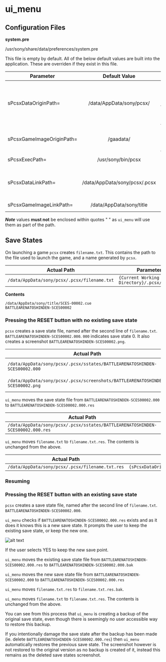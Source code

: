 # ui_menu

## Configuration Files
**system.pre**

/usr/sony/share/data/preferences/system.pre

This file is empty by default. All of the below default values are built into the application. These are overriden if they exist in this file.

| Parameter | Default Value | Comment |
| - | :-: | - |
|sPcsxDataOriginPath=|/data/AppData/sony/pcsx/|*Base game save data directory. Each game has an individual sub-directory named after the integer {GAME_ID} field in regional.db eg. `/data/AppData/sony/pcsx/1`. This is the directory `ui_menu` __must__ be launched from.*|
|sPcsxGameImageOriginPath=|/gaadata/|*Base game data directory. Each game has an individual sub-directory named after the integer {GAME_ID} field in regional.db eg. `/gaadata/1`*|
|sPcsxExecPath=|/usr/sony/bin/pcsx|*Executable launched when starting a game or resuming a save point*|
|sPcsxDataLinkPath=|/data/AppData/sony/pcsx/.pcsx|*Symlink location. Links to `sPcsxDataOriginPath/{GAME_ID}/.pcsx`. This __must__ be named `.pcsx` and it __must__ be a subdirectory of `sPcsxDataOriginPath`*|
|sPcsxGameImageLinkPath=|/data/AppData/sony/title|*Symlink location. Links to `sPcsxGameImageOriginPath/{GAME_ID}`*|

__*Note*__ values **must not** be enclosed within quotes " " as `ui_menu` will use them as part of the path.

## Save States
On launching a game `pcsx` creates `filename.txt`. This contains the path to the file used to launch the game, and a name generated by `pcsx`.

| Actual Path | Parameter Path |
| - | - |
|`/data/AppData/sony/pcsx/.pcsx/filename.txt`|`{Current Working Directory}/.pcsx/filename.txt` |

**Contents**
```
/data/AppData/sony/title/SCES-00002.cue
BATTLEARENATOSHINDEN-SCES00002
```

### Pressing the RESET button **with no existing save state**
`pcsx` creates a save state file, named after the second line of `filename.txt`. `BATTLEARENATOSHINDEN-SCES00002.000`. `000` indicates save state 0. It also creates a screenshot `BATTLEARENATOSHINDEN-SCES00002.png`.

| Actual Path | Parameter Path |
| - | - |
|`/data/AppData/sony/pcsx/.pcsx/sstates/BATTLEARENATOSHINDEN-SCES00002.000`|`{Current Working Directory}/.pcsx/sstates/{2nd line of filename.txt}.000` |
|`/data/AppData/sony/pcsx/.pcsx/screenshots/BATTLEARENATOSHINDEN-SCES00002.png`|`{Current Working Directory}/.pcsx/screenshots/{2nd line of filename.txt}.png` |

`ui_menu` moves the save state file from `BATTLEARENATOSHINDEN-SCES00002.000` to `BATTLEARENATOSHINDEN-SCES00002.000.res`

| Actual Path | Parameter Path |
| - | - |
|`/data/AppData/sony/pcsx/.pcsx/sstates/BATTLEARENATOSHINDEN-SCES00002.000.res`|`{sPcsxDataOriginPath}/.pcsx/sstates/{2nd line of filename.txt}.000.res` |

`ui_menu` moves `filename.txt` to `filename.txt.res`. The contents is unchanged from the above.

| Actual Path | Parameter Path |
| - | - |
|`/data/AppData/sony/pcsx/.pcsx/filename.txt.res`|`{sPcsxDataOriginPath}/.pcsx/filename.txt.res` |

### Resuming

### Pressing the RESET button with an existing save state
`pcsx` creates a save state file, named after the second line of `filename.txt`. `BATTLEARENATOSHINDEN-SCES00002.000`.

`ui_menu` checks if `BATTLEARENATOSHINDEN-SCES00002.000.res` exists and as it does it knows this is a new save state. It prompts the user to keep the existing save state, or keep the new one.

![alt text](http://andshrew.github.io/psc/ui_menu/delete_save_state.png "PlayStation Classic Menu keep or new save point")

If the user selects YES to keep the new save point.

`ui_menu` moves the existing save state file from `BATTLEARENATOSHINDEN-SCES00002.000.res` to `BATTLEARENATOSHINDEN-SCES00002.000.bak`

`ui_menu` moves the new save state file from `BATTLEARENATOSHINDEN-SCES00002.000` to `BATTLEARENATOSHINDEN-SCES00002.000.res`

`ui_menu` moves `filename.txt.res` to `filename.txt.res.bak`.

`ui_menu` moves `filename.txt` to `filename.txt.res`. The contents is unchanged from the above.

You can see from this process that `ui_menu` is creating a backup of the original save state, even though there is seemingly no user accessible way to restore this backup.

If you intentionally damage the save state after the backup has been made (ie. delete `BATTLEARENATOSHINDEN-SCES00002.000.res`) then `ui_menu` automatically restores the previous save state. The screenshot however is not restored to the original version as no backup is created of it, instead this remains as the deleted save states screenshot.



